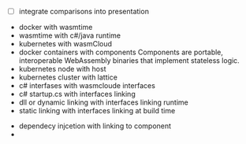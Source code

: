 - [ ] integrate comparisons into presentation


- docker with wasmtime
- wasmtime with c#/java runtime
- kubernetes with wasmCloud
- docker containers with components
	  Components are portable, interoperable WebAssembly binaries that implement stateless logic.
- kubernetes node with host
- kubernetes cluster with lattice
- c# interfases with wasmcloude interfaces
- c# startup.cs with interfaces linking
- dll or dynamic linking with interfaces linking runtime
- static linking with interfaces linking at build time
*  dependecy injcetion with linking to component
* 